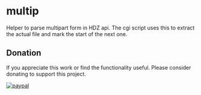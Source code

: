 # multip
Helper to parse multipart form in HDZ api. The cgi script uses this to extract the actual file and mark the start of the next one.

## Donation
If you appreciate this work or find the functionality useful. Please consider donating to support this project.

[![paypal](https://www.paypalobjects.com/en_US/i/btn/btn_donate_LG.gif)](https://www.paypal.me/WillWorks341)

